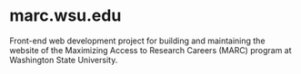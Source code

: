 # marc.wsu.edu
Front-end web development project for building and maintaining the website of the Maximizing Access to Research Careers (MARC) program at Washington State University.
